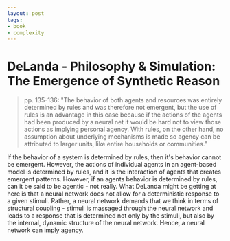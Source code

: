 ```yaml
---
layout: post
tags:
- book
- complexity
---
```

# DeLanda - Philosophy & Simulation: The Emergence of Synthetic Reason
> pp. 135-136: "The behavior of both agents and resources was entirely determined by rules and was therefore not emergent, but the use of rules is an advantage in this case because if the actions of the agents had been produced by a neural net it would be hard not to view those actions as implying personal agency. With rules, on the other hand, no assumption about underlying mechanisms is made so agency can be attributed to larger units, like entire households or communities."

If the behavior of a system is determined by rules, then it's behavior cannot be emergent. However, the actions of individual agents in an agent-based model is determined by rules, and it is the interaction of agents that creates emergent patterns. However, if an agents behavior is determined by rules, can it be said to be agentic - not really. What DeLanda might be getting at here is that a neural network does not allow for a deterministic response to a given stimuli. Rather, a neural network demands that we think in terms of structural coupling - stimuli is massaged through the neural network and leads to a response that is determined not only by the stimuli, but also by the internal, dynamic structure of the neural network. Hence, a neural network can imply agency.
